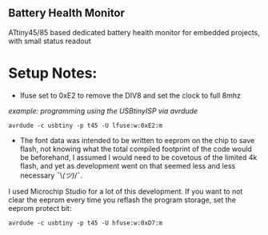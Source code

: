 ## Battery Health Monitor

ATtiny45/85 based dedicated battery health monitor for embedded projects, with small status readout

# Setup Notes:
- lfuse set to 0xE2 to remove the DIV8 and set the clock to full 8mhz

*example: programming using the USBtinyISP via avrdude*
```
avrdude -c usbtiny -p t45 -U lfuse:w:0xE2:m
```
- The font data was intended to be written to eeprom on the chip to save flash, 
not knowing what the total compiled footprint of the code would be beforehand, I assumed I would need to be covetous of the limited 4k flash, and yet as development went on that seemed less and less necessary ¯\\_(ツ)_/¯. 

I used Microchip Studio for a lot of this development. If you want to not clear the eeprom every time you reflash the program storage, set the eeprom protect bit:

```
avrdude -c usbtiny -p t45 -U hfuse:w:0xD7:m
```